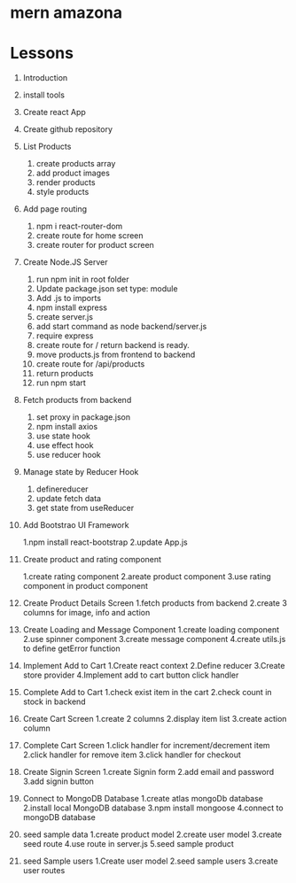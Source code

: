 # mern amazona

# Lessons

1. Introduction
2. install tools
3. Create react App
4. Create github repository

5. List Products

   1. create products array
   2. add product images
   3. render products
   4. style products

6. Add page routing

   1. npm i react-router-dom
   2. create route for home screen
   3. create router for product screen

7. Create Node.JS Server

   1. run npm init in root folder
   2. Update package.json set type: module
   3. Add .js to imports
   4. npm install express
   5. create server.js
   6. add start command as node backend/server.js
   7. require express
   8. create route for / return backend is ready.
   9. move products.js from frontend to backend
   10. create route for /api/products
   11. return products
   12. run npm start

8. Fetch products from backend

   1. set proxy in package.json
   2. npm install axios
   3. use state hook
   4. use effect hook
   5. use reducer hook

9. Manage state by Reducer Hook

   1. definereducer
   2. update fetch data
   3. get state from useReducer

10. Add Bootstrao UI Framework

    1.npm install react-bootstrap
    2.update App.js

11. Create product and rating component

    1.create rating component
    2.areate product component
    3.use rating component in product component

12. Create Product Details Screen
    1.fetch products from backend
    2.create 3 columns for image, info and action

13. Create Loading and Message Component
    1.create loading component
    2.use spinner component
    3.create message component
    4.create utils.js to define getError function

14. Implement Add to Cart
    1.Create react context
    2.Define reducer
    3.Create store provider
    4.Implement add to cart button click handler

15. Complete Add to Cart
    1.check exist item in the cart
    2.check count in stock in backend

16. Create Cart Screen
    1.create 2 columns
    2.display item list
    3.create action column

17. Complete Cart Screen
    1.click handler for increment/decrement item
    2.click handler for remove item
    3.click handler for checkout

18. Create Signin Screen
    1.create Signin form
    2.add email and password
    3.add signin button

19. Connect to MongoDB Database
    1.create atlas mongoDb database
    2.install local MongoDB database
    3.npm install mongoose
    4.connect to mongoDB database

20. seed sample data
    1.create product model
    2.create user model
    3.create seed route
    4.use route in server.js
    5.seed sample product

21. seed Sample users
    1.Create user model
    2.seed sample users
    3.create user routes
